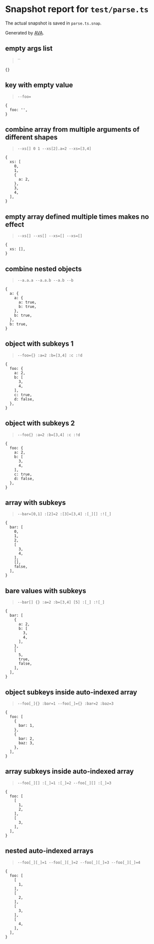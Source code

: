 # Snapshot report for `test/parse.ts`

The actual snapshot is saved in `parse.ts.snap`.

Generated by [AVA](https://avajs.dev).

## empty args list

> ``

    {}

## key with empty value

> `--foo=`

    {
      foo: '',
    }

## combine array from multiple arguments of different shapes

> `--xs[] 0 1 --xs[2].a=2 --xs=[3,4]`

    {
      xs: [
        0,
        1,
        {
          a: 2,
        },
        3,
        4,
      ],
    }

## empty array defined multiple times makes no effect

> `--xs[] --xs[] --xs=[] --xs=[]`

    {
      xs: [],
    }

## combine nested objects

> `--a.a.a --a.a.b --a.b --b`

    {
      a: {
        a: {
          a: true,
          b: true,
        },
        b: true,
      },
      b: true,
    }

## object with subkeys 1

> `--foo={} :a=2 :b=[3,4] :c :!d`

    {
      foo: {
        a: 2,
        b: [
          3,
          4,
        ],
        c: true,
        d: false,
      },
    }

## object with subkeys 2

> `--foo{} :a=2 :b=[3,4] :c :!d`

    {
      foo: {
        a: 2,
        b: [
          3,
          4,
        ],
        c: true,
        d: false,
      },
    }

## array with subkeys

> `--bar=[0,1] :[2]=2 :[3]=[3,4] :[_][] :![_]`

    {
      bar: [
        0,
        1,
        2,
        [
          3,
          4,
        ],
        [],
        false,
      ],
    }

## bare values with subkeys

> `--bar[] {} :a=2 :b=[3,4] [5] :[_] :![_]`

    {
      bar: [
        {
          a: 2,
          b: [
            3,
            4,
          ],
        },
        [
          5,
          true,
          false,
        ],
      ],
    }

## object subkeys inside auto-indexed array

> `--foo[_]{} :bar=1 --foo[_]={} :bar=2 :baz=3`

    {
      foo: [
        {
          bar: 1,
        },
        {
          bar: 2,
          baz: 3,
        },
      ],
    }

## array subkeys inside auto-indexed array

> `--foo[_][] :[_]=1 :[_]=2 --foo[_][] :[_]=3`

    {
      foo: [
        [
          1,
          2,
        ],
        [
          3,
        ],
      ],
    }

## nested auto-indexed arrays

> `--foo[_][_]=1 --foo[_][_]=2 --foo[_][_]=3 --foo[_][_]=4`

    {
      foo: [
        [
          1,
        ],
        [
          2,
        ],
        [
          3,
        ],
        [
          4,
        ],
      ],
    }
